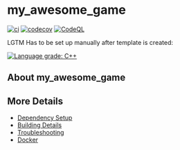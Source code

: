 # my_awesome_game

[![ci](https://github.com/simvv-exe/my_awesome_game/actions/workflows/ci.yml/badge.svg)](https://github.com/simvv-exe/my_awesome_game/actions/workflows/ci.yml)
[![codecov](https://codecov.io/gh/simvv-exe/my_awesome_game/branch/main/graph/badge.svg)](https://codecov.io/gh/simvv-exe/my_awesome_game)
[![CodeQL](https://github.com/simvv-exe/my_awesome_game/actions/workflows/codeql-analysis.yml/badge.svg)](https://github.com/simvv-exe/my_awesome_game/actions/workflows/codeql-analysis.yml)

LGTM Has to be set up manually after template is created:

[![Language grade: C++](https://img.shields.io/lgtm/grade/cpp/github/simvv-exe/my_awesome_game)](https://lgtm.com/projects/g/simvv-exe/my_awesome_game/context:cpp)

## About my_awesome_game



## More Details

 * [Dependency Setup](README_dependencies.md)
 * [Building Details](README_building.md)
 * [Troubleshooting](README_troubleshooting.md)
 * [Docker](README_docker.md)
